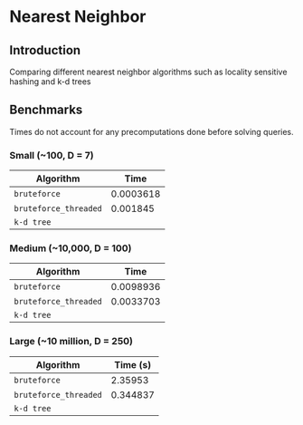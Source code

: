 # Nearest Neighbor
## Introduction
Comparing different nearest neighbor algorithms such as locality sensitive hashing and k-d trees 
## Benchmarks
Times do not account for any precomputations done before solving queries. 
### Small (~100, D = 7)
Algorithm | Time | 
--- | --- | 
`bruteforce` | 0.0003618
`bruteforce_threaded` | 0.001845
`k-d tree` | 

### Medium (~10,000, D = 100)
Algorithm | Time | 
--- | --- | 
`bruteforce` | 0.0098936
`bruteforce_threaded` | 0.0033703 
`k-d tree` | 

### Large (~10 million, D = 250)
Algorithm | Time (s) | 
--- | --- | 
`bruteforce` | 2.35953
`bruteforce_threaded` | 0.344837
`k-d tree` | 
